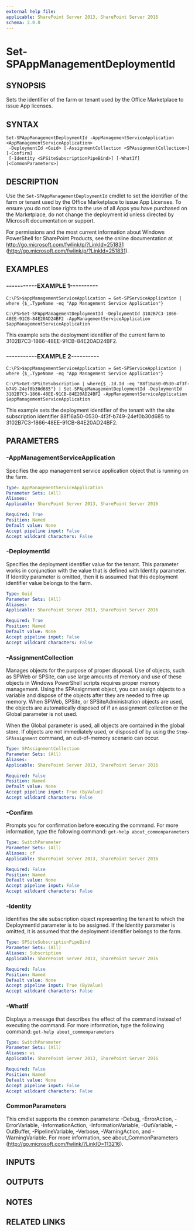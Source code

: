 ```yaml
---
external help file: 
applicable: SharePoint Server 2013, SharePoint Server 2016
schema: 2.0.0
---
```


# Set-SPAppManagementDeploymentId

## SYNOPSIS
Sets the identifier of the farm or tenant used by the Office Marketplace to issue App licenses.


## SYNTAX

```
Set-SPAppManagementDeploymentId -AppManagementServiceApplication <AppManagementServiceApplication>
 -DeploymentId <Guid> [-AssignmentCollection <SPAssignmentCollection>] [-Confirm]
 [-Identity <SPSiteSubscriptionPipeBind>] [-WhatIf] [<CommonParameters>]
```

## DESCRIPTION
Use the `Set-SPAppManagementDeploymentId` cmdlet to set the identifier of the farm or tenant used by the Office Marketplace to issue App Licenses.
To ensure you do not lose rights to the use of all Apps you have purchased on the Marketplace, do not change the deployment id unless directed by Microsoft documentation or support.

For permissions and the most current information about Windows PowerShell for SharePoint Products, see the online documentation at http://go.microsoft.com/fwlink/p/?LinkId=251831 (http://go.microsoft.com/fwlink/p/?LinkId=251831).


## EXAMPLES

### -----------EXAMPLE 1----------
```
C:\PS>$appManagementServiceApplication = Get-SPServiceApplication | where {$_.TypeName -eq "App Management Service Application"}

C:\PS>Set-SPAppManagementDeploymentId -DeploymentId 3102B7C3-1866-48EE-91CB-84E20AD24BF2 -AppManagementServiceApplication $appManagementServiceApplication
```

This example sets the deployment identifier of the current farm to 3102B7C3-1866-48EE-91CB-84E20AD24BF2.


### -----------EXAMPLE 2----------
```
C:\PS>$appManagementServiceApplication = Get-SPServiceApplication | where {$_.TypeName -eq "App Management Service Application"}

C:\PS>Get-SPSiteSubscription | where{$_.Id.Id -eq "88f16a50-0530-4f3f-b749-24ef0b30d685"} | Set-SPAppManagementDeploymentId -DeploymentId 3102B7C3-1866-48EE-91CB-84E20AD24BF2 -AppManagementServiceApplication $appManagementServiceApplication
```

This example sets the deployment identifier of the tenant with the site subscription identifier 88f16a50-0530-4f3f-b749-24ef0b30d685 to 3102B7C3-1866-48EE-91CB-84E20AD24BF2.


## PARAMETERS

### -AppManagementServiceApplication
Specifies the app management service application object that is running on the farm.

```yaml
Type: AppManagementServiceApplication
Parameter Sets: (All)
Aliases: 
Applicable: SharePoint Server 2013, SharePoint Server 2016

Required: True
Position: Named
Default value: None
Accept pipeline input: False
Accept wildcard characters: False
```

### -DeploymentId
Specifies the deployment identifier value for the tenant.
This parameter works in conjunction with the value that is defined with Identity parameter.
If Identity parameter is omitted, then it is assumed that this deployment identifier value belongs to the farm.

```yaml
Type: Guid
Parameter Sets: (All)
Aliases: 
Applicable: SharePoint Server 2013, SharePoint Server 2016

Required: True
Position: Named
Default value: None
Accept pipeline input: False
Accept wildcard characters: False
```

### -AssignmentCollection
Manages objects for the purpose of proper disposal.
Use of objects, such as SPWeb or SPSite, can use large amounts of memory and use of these objects in Windows PowerShell scripts requires proper memory management.
Using the SPAssignment object, you can assign objects to a variable and dispose of the objects after they are needed to free up memory.
When SPWeb, SPSite, or SPSiteAdministration objects are used, the objects are automatically disposed of if an assignment collection or the Global parameter is not used.

When the Global parameter is used, all objects are contained in the global store.
If objects are not immediately used, or disposed of by using the `Stop-SPAssignment` command, an out-of-memory scenario can occur.

```yaml
Type: SPAssignmentCollection
Parameter Sets: (All)
Aliases: 
Applicable: SharePoint Server 2013, SharePoint Server 2016

Required: False
Position: Named
Default value: None
Accept pipeline input: True (ByValue)
Accept wildcard characters: False
```

### -Confirm
Prompts you for confirmation before executing the command.
For more information, type the following command: `get-help about_commonparameters`

```yaml
Type: SwitchParameter
Parameter Sets: (All)
Aliases: cf
Applicable: SharePoint Server 2013, SharePoint Server 2016

Required: False
Position: Named
Default value: None
Accept pipeline input: False
Accept wildcard characters: False
```

### -Identity
Identifies the site subscription object representing the tenant to which the DeploymentId parameter is to be assigned.
If the Identity parameter is omitted, it is assumed that the deployment identifier belongs to the farm.

```yaml
Type: SPSiteSubscriptionPipeBind
Parameter Sets: (All)
Aliases: Subscription
Applicable: SharePoint Server 2013, SharePoint Server 2016

Required: False
Position: Named
Default value: None
Accept pipeline input: True (ByValue)
Accept wildcard characters: False
```

### -WhatIf
Displays a message that describes the effect of the command instead of executing the command.
For more information, type the following command: `get-help about_commonparameters`

```yaml
Type: SwitchParameter
Parameter Sets: (All)
Aliases: wi
Applicable: SharePoint Server 2013, SharePoint Server 2016

Required: False
Position: Named
Default value: None
Accept pipeline input: False
Accept wildcard characters: False
```

### CommonParameters
This cmdlet supports the common parameters: -Debug, -ErrorAction, -ErrorVariable, -InformationAction, -InformationVariable, -OutVariable, -OutBuffer, -PipelineVariable, -Verbose, -WarningAction, and -WarningVariable. For more information, see about_CommonParameters (http://go.microsoft.com/fwlink/?LinkID=113216).

## INPUTS

## OUTPUTS

## NOTES

## RELATED LINKS
